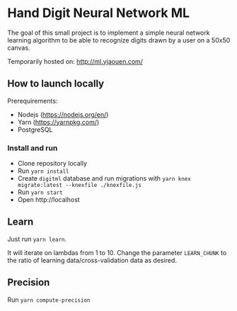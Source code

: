 # Hand Digit Neural Network ML

The goal of this small project is to implement a simple neural network learning algorithm to be able to recognize digits drawn by a user on a 50x50 canvas.

Temporarily hosted on: http://ml.vjaouen.com/

## How to launch locally

Prerequirements:
- Nodejs (https://nodejs.org/en/)
- Yarn (https://yarnpkg.com/)
- PostgreSQL

### Install and run
- Clone repository locally
- Run `yarn install`
- Create `digitml` database and run migrations with `yarn knex migrate:latest --knexfile ./knexfile.js` 
- Run `yarn start`
- Open http://localhost

## Learn

Just run `yarn learn`.

It will iterate on lambdas from 1 to 10. Change the parameter `LEARN_CHUNK` to the ratio of learning data/cross-validation data as desired.

## Precision

Run `yarn compute-precision`
